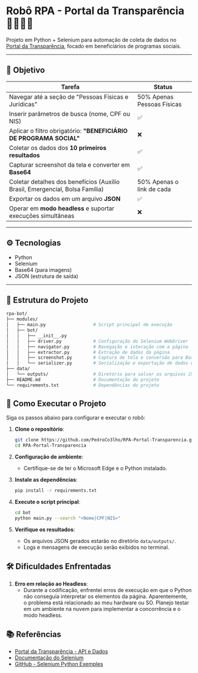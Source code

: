 # Robô RPA - Portal da Transparência 🕵️‍♂️🇧🇷

Projeto em Python + Selenium para automação de coleta de dados no [Portal da Transparência](https://portaldatransparencia.gov.br/pessoa/visao-geral), focado em beneficiários de programas sociais.

---

## 🧠 Objetivo

| Tarefa                                                                 | Status   |
|------------------------------------------------------------------------|----------|
| Navegar até a seção de "Pessoas Físicas e Jurídicas"                   | 50% Apenas Pessoas Físicas |
| Inserir parâmetros de busca (nome, CPF ou NIS)                         |  ✅     |
| Aplicar o filtro obrigatório: **"BENEFICIÁRIO DE PROGRAMA SOCIAL"**    | ❌      |
| Coletar os dados dos **10 primeiros resultados**                       | ✅      |
| Capturar screenshot da tela e converter em **Base64**                  | ✅      |
| Coletar detalhes dos benefícios (Auxílio Brasil, Emergencial, Bolsa Família) |  50% Apenas o link de cada     |
| Exportar os dados em um arquivo **JSON**                               | ✅      |
| Operar em **modo headless** e suportar execuções simultâneas           | ❌      |

---

## ⚙️ Tecnologias

- Python
- Selenium
- Base64 (para imagens)
- JSON (estrutura de saída)

---

## 📁 Estrutura do Projeto

```bash
rpa-bot/
├── modules/
│   ├── main.py                  # Script principal de execução
│   ├── bot/
│   │   ├── __init__.py          
│   │   ├── driver.py            # Configuração do Selenium WebDriver
│   │   ├── navigator.py         # Navegação e interação com a página
│   │   ├── extractor.py         # Extração de dados da página
│   │   ├── screenshot.py        # Captura de tela e conversão para Base64
│   │   └── serializer.py        # Serialização e exportação de dados em JSON
├── data/
│   └── outputs/                 # Diretório para salvar os arquivos JSON gerados
├── README.md                    # Documentação do projeto
└── requirements.txt             # Dependências do projeto
```

## 🚀 Como Executar o Projeto

Siga os passos abaixo para configurar e executar o robô:

1. **Clone o repositório**:

    ```bash
    git clone https://github.com/PedroCo3lho/RPA-Portal-Transparencia.git
    cd RPA-Portal-Transparencia
    ```

2. **Configuração de ambiente**:
    - Certifique-se de ter o Microsoft Edge e o Python instalado.

3. **Instale as dependências**:

    ```bash
    pip install -r requirements.txt
    ```

4. **Execute o script principal**:

    ```bash
    cd bot
    python main.py --search "<Nome|CPF|NIS>"
    ```

5. **Verifique os resultados**:
    - Os arquivos JSON gerados estarão no diretório `data/outputs/`.
    - Logs e mensagens de execução serão exibidos no terminal.

## 🛠️ Dificuldades Enfrentadas

1. **Erro em relação ao Headless**:
    - Durante a codificação, enfrentei erros de execução em que o Python não conseguia interpretar os elementos da página. Aparentemente, o problema está relacionado ao meu hardware ou SO. Planejo testar em um ambiente na nuvem para implementar a concorrência e o modo headless.

## 📚 Referências

- [Portal da Transparência - API e Dados](https://portaldatransparencia.gov.br/pessoa/visao-geral)
- [Documentação do Selenium](https://www.selenium.dev/documentation)
- [GitHub - Selenium Python Exemples](https://github.com/SeleniumHQ/seleniumhq.github.io/tree/trunk/examples/python)
